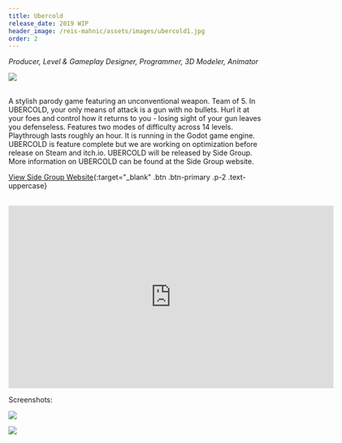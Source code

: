 ```yaml
---
title: Ubercold
release_date: 2019 WIP
header_image: /reis-mahnic/assets/images/ubercold1.jpg
order: 2
---
```

_Producer, Level & Gameplay Designer, Programmer, 3D Modeler, Animator_
<br>

![](/reis-mahnic/assets/images/ubercold4.jpg)

<br>
A stylish parody game featuring an unconventional weapon. Team of 5. In UBERCOLD, your only means of attack is a gun with no bullets. Hurl it at your foes and control how it returns to you - losing sight of your gun leaves you defenseless. Features two modes of difficulty across 14 levels. Playthrough lasts roughly an hour. It is running in the Godot game engine. UBERCOLD is feature complete but we are working on optimization before release on Steam and itch.io. UBERCOLD will be released by Side Group. More information on UBERCOLD can be found at the Side Group website.

[View Side Group Website](https://sidegroupgames.com){:target="_blank" .btn .btn-primary .p-2 .text-uppercase}

<br>
<iframe title="vimeo-player" src="https://player.vimeo.com/video/296369486" width="640" height="360" frameborder="0" allowfullscreen></iframe>

Screenshots:

![](/reis-mahnic/assets/images/ubercold3.jpg)

![](/reis-mahnic/assets/images/ubercold2.jpg)
